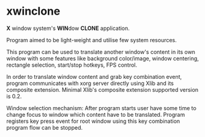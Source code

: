 # xwinclone

**X** window system's **WIN**dow **CLONE** application.

Program aimed to be light-weight and utilise few system resources.

This program can be used to translate another window's content in its own 
window with some features like background color/image, window centering, 
rectangle selection, start/stop hotkeys, FPS control.

In order to translate window content and grab key combination event, program 
communicates with xorg server directly using Xlib and its composite extension. 
Minimal Xlib's composite extension supported version is 0.2.

Window selection mechanism: 
    After program starts user have some time to change focus to window which 
    content have to be translated. Program registers key press event for root
    window using this key combination program flow can be stopped.

